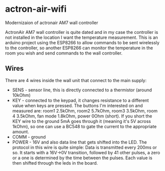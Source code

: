 # actron-air-wifi

Modernizaion of actronair AM7 wall controller

ActronAir AM7 wall controller is quite dated and in my case the controller is not installed in the location I want the temperature measurement. This is an arduino project using the ESP8266 to allow commands to be sent wirelessly to the controller, so another ESP8266 can monitor the temperature in the room you wish and send commands to the wall controller.

## Wires

There are 4 wires inside the wall unit that connect to the main supply:

* SENS - sensor line, this is directly connected to a thermistor (around 10kOhm)
* KEY - connected to the keypad, it changes resistance to a different value when keys are pressed. The buttons I'm interested on and measured are: room1 2.5kOhm, room2 5.7kOhm, room3 3.5kOhm, room 4 3.5kOhm, fan mode 1.8kOhm, power 0Ohm (short). If you short the KEY wire to the ground 5mA goes through it (meaning it's 5V across 1kOhm), so one can use a BC548 to gate the current to the appropriate amount.
* COMM - ground
* POWER - 16V and also data line that gets shifted into the LED. The protocol in this wire is quite simple: Data is transmitted every 200ms or so. It starts with a 16V->0V transition, followed by 41 other pulses, a zero or a one is determined by the time between the pulses. Each value is then shifted through the leds in the board.
